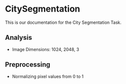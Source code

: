 # CitySegmentation

This is our documentation for the City Segmentation Task.

## Analysis
- Image Dimensions: 1024, 2048, 3


## Preprocessing
- Normalizing pixel values from 0 to 1